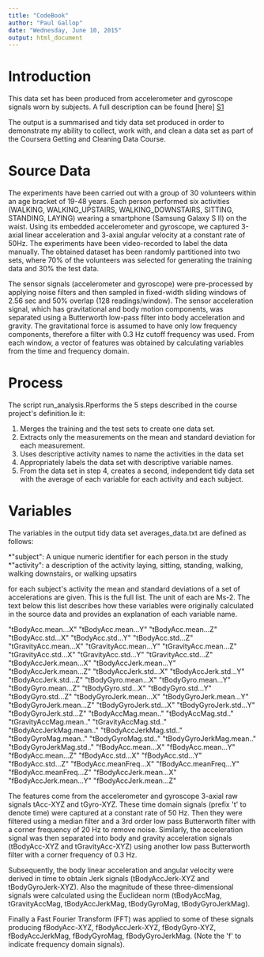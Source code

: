 ```yaml
---
title: "CodeBook"
author: "Paul Gallop"
date: "Wednesday, June 10, 2015"
output: html_document
---
```


# Introduction

This data set has been produced from accelerometer and gyroscope signals worn by subjects. A full description can be found [here] [S1]

The output is a summarised and tidy data set produced in order to demonstrate my ability to collect, work with, and clean a data set as part of the Coursera Getting and Cleaning Data Course.

# Source Data

The experiments have been carried out with a group of 30 volunteers within an age bracket of 19-48 years. Each person performed six activities (WALKING, WALKING_UPSTAIRS, WALKING_DOWNSTAIRS, SITTING, STANDING, LAYING) wearing a smartphone (Samsung Galaxy S II) on the waist. Using its embedded accelerometer and gyroscope, we captured 3-axial linear acceleration and 3-axial angular velocity at a constant rate of 50Hz. The experiments have been video-recorded to label the data manually. The obtained dataset has been randomly partitioned into two sets, where 70% of the volunteers was selected for generating the training data and 30% the test data. 

The sensor signals (accelerometer and gyroscope) were pre-processed by applying noise filters and then sampled in fixed-width sliding windows of 2.56 sec and 50% overlap (128 readings/window). The sensor acceleration signal, which has gravitational and body motion components, was separated using a Butterworth low-pass filter into body acceleration and gravity. The gravitational force is assumed to have only low frequency components, therefore a filter with 0.3 Hz cutoff frequency was used. From each window, a vector of features was obtained by calculating variables from the time and frequency domain.

# Process

The script run_analysis.Rperforms the 5 steps described in the course project's definition.Ie it:

1. Merges the training and the test sets to create one data set. 
2. Extracts only the measurements on the mean and standard deviation for each measurement. 
3. Uses descriptive activity names to name the activities in the data set 
4. Appropriately labels the data set with descriptive variable names. 
5. From the data set in step 4, creates a second, independent tidy data set with the average of each variable for each activity and each subject.

# Variables

The variables in the output tidy data set averages_data.txt are defined as follows:

*"subject": A unique numeric identifier for each person in the study
*"activity": a description of the activity laying, sitting, standing, walking, walking downstairs, or walking upsatirs

for each subject's activity the mean and standard deviations of a set of accelerations are given. This is the full list. The unit of each are Ms-2. The text below this list describes how these variables were originally calculated in the source data and provides an explanation of each variable name.

"tBodyAcc.mean...X"
"tBodyAcc.mean...Y"
"tBodyAcc.mean...Z"
"tBodyAcc.std...X"
"tBodyAcc.std...Y"
"tBodyAcc.std...Z"
"tGravityAcc.mean...X"
"tGravityAcc.mean...Y"
"tGravityAcc.mean...Z"
"tGravityAcc.std...X"
"tGravityAcc.std...Y"
"tGravityAcc.std...Z"
"tBodyAccJerk.mean...X"
"tBodyAccJerk.mean...Y"
"tBodyAccJerk.mean...Z"
"tBodyAccJerk.std...X"
"tBodyAccJerk.std...Y"
"tBodyAccJerk.std...Z"
"tBodyGyro.mean...X"
"tBodyGyro.mean...Y"
"tBodyGyro.mean...Z"
"tBodyGyro.std...X"
"tBodyGyro.std...Y"
"tBodyGyro.std...Z"
"tBodyGyroJerk.mean...X"
"tBodyGyroJerk.mean...Y"
"tBodyGyroJerk.mean...Z"
"tBodyGyroJerk.std...X"
"tBodyGyroJerk.std...Y"
"tBodyGyroJerk.std...Z"
"tBodyAccMag.mean.."
"tBodyAccMag.std.."
"tGravityAccMag.mean.."
"tGravityAccMag.std.."
"tBodyAccJerkMag.mean.."
"tBodyAccJerkMag.std.."
"tBodyGyroMag.mean.."
"tBodyGyroMag.std.."
"tBodyGyroJerkMag.mean.."
"tBodyGyroJerkMag.std.."
"fBodyAcc.mean...X"
"fBodyAcc.mean...Y"
"fBodyAcc.mean...Z"
"fBodyAcc.std...X"
"fBodyAcc.std...Y"
"fBodyAcc.std...Z"
"fBodyAcc.meanFreq...X"
"fBodyAcc.meanFreq...Y"
"fBodyAcc.meanFreq...Z"
"fBodyAccJerk.mean...X"
"fBodyAccJerk.mean...Y"
"fBodyAccJerk.mean...Z"

The features come from the accelerometer and gyroscope 3-axial raw signals tAcc-XYZ and tGyro-XYZ. These time domain signals (prefix 't' to denote time) were captured at a constant rate of 50 Hz. Then they were filtered using a median filter and a 3rd order low pass Butterworth filter with a corner frequency of 20 Hz to remove noise. Similarly, the acceleration signal was then separated into body and gravity acceleration signals (tBodyAcc-XYZ and tGravityAcc-XYZ) using another low pass Butterworth filter with a corner frequency of 0.3 Hz. 

Subsequently, the body linear acceleration and angular velocity were derived in time to obtain Jerk signals (tBodyAccJerk-XYZ and tBodyGyroJerk-XYZ). Also the magnitude of these three-dimensional signals were calculated using the Euclidean norm (tBodyAccMag, tGravityAccMag, tBodyAccJerkMag, tBodyGyroMag, tBodyGyroJerkMag). 

Finally a Fast Fourier Transform (FFT) was applied to some of these signals producing fBodyAcc-XYZ, fBodyAccJerk-XYZ, fBodyGyro-XYZ, fBodyAccJerkMag, fBodyGyroMag, fBodyGyroJerkMag. (Note the 'f' to indicate frequency domain signals). 


[s1]: http://archive.ics.uci.edu/ml/datasets/Human+Activity+Recognition+Using+Smartphones